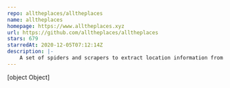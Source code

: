 ```yaml
---
repo: alltheplaces/alltheplaces
name: alltheplaces
homepage: https://www.alltheplaces.xyz
url: https://github.com/alltheplaces/alltheplaces
stars: 679
starredAt: 2020-12-05T07:12:14Z
description: |-
    A set of spiders and scrapers to extract location information from places that post their location on the internet.
---
```


[object Object]
